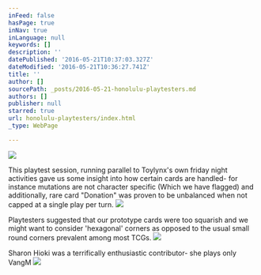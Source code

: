 ```yaml
---
inFeed: false
hasPage: true
inNav: true
inLanguage: null
keywords: []
description: ''
datePublished: '2016-05-21T10:37:03.327Z'
dateModified: '2016-05-21T10:36:27.741Z'
title: ''
author: []
sourcePath: _posts/2016-05-21-honolulu-playtesters.md
authors: []
publisher: null
starred: true
url: honolulu-playtesters/index.html
_type: WebPage

---
```

![](https://the-grid-user-content.s3-us-west-2.amazonaws.com/8561bd52-74fd-4f0a-a723-3d3903f09cca.jpg)

This playtest session, running parallel to Toylynx's own friday night activities gave us some insight into how certain cards are handled- for instance mutations are not character specific (Which we have flagged) and additionally, rare card "Donation" was proven to be unbalanced when not capped at a single play per turn.
![](https://the-grid-user-content.s3-us-west-2.amazonaws.com/2fe17e1a-d63b-4641-8424-a9ee482027be.jpg)

Playtesters suggested that our prototype cards were too squarish and we might want to consider 'hexagonal' corners as opposed to the usual small round corners prevalent among most TCGs.
![](https://the-grid-user-content.s3-us-west-2.amazonaws.com/9ee4b9f6-13db-445c-9830-578fb492c40e.jpg)

Sharon Hioki was a terrifically enthusiastic contributor- she plays only VangM
![](https://the-grid-user-content.s3-us-west-2.amazonaws.com/51e25f98-e6dc-47ac-b093-2d5d21aa7424.jpg)